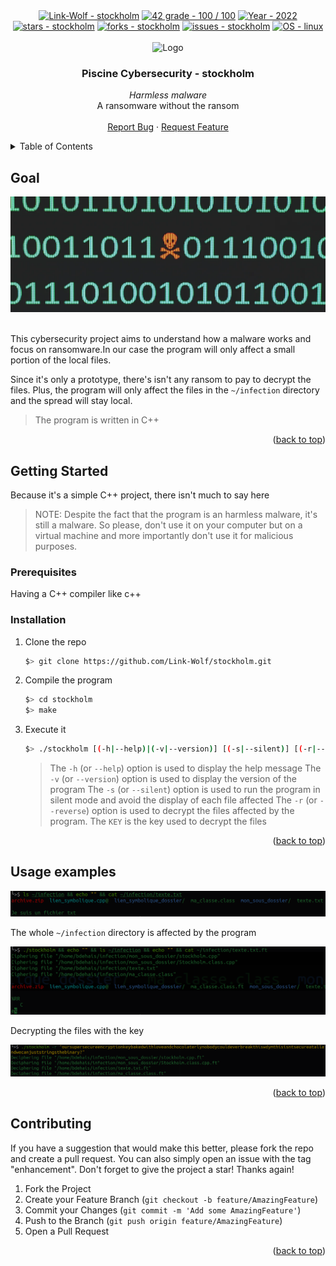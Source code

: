 <div id="top"></div>

<div align="center">
 <a href="https://github.com/Link-Wolf/stockholm" title="Go to GitHub repo"><img src="https://img.shields.io/static/v1?label=Link-Wolf&message=stockholm&color=blue&logo=github&style=for-the-badge" alt="Link-Wolf - stockholm"></a>
 <a href="https://"><img src="https://img.shields.io/badge/42_grade-100%2F_100-brightgreen?style=for-the-badge" alt="42 grade - 100 / 100"></a>
 <a href="https://"><img src="https://img.shields.io/badge/Year-2022-ffad9b?style=for-the-badge" alt="Year - 2022"></a>
 <a href="https://github.com/Link-Wolf/stockholm/stargazers"><img src="https://img.shields.io/github/stars/Link-Wolf/stockholm?style=for-the-badge&color=yellow" alt="stars - stockholm"></a>
 <a href="https://github.com/Link-Wolf/stockholm/network/members"><img src="https://img.shields.io/github/forks/Link-Wolf/stockholm?style=for-the-badge&color=lightgray" alt="forks - stockholm"></a>
 <a href="https://github.com/Link-Wolf/stockholm/issues"><img src="https://img.shields.io/github/issues/Link-Wolf/stockholm?style=for-the-badge&color=orange" alt="issues - stockholm"></a>
 <a href="https://www.linux.org/" title="Go to Linux homepage"><img src="https://img.shields.io/badge/OS-linux-blue?logo=linux&logoColor=white&style=for-the-badge&color=9cf" alt="OS - linux"></a>
</div>

<!-- PROJECT LOGO -->
<br />
<div align="center">
  <a>
    <img src="https://www.42mulhouse.fr/wp-content/uploads/2022/06/logo-42-Mulhouse-white.svg" alt="Logo" width="192" height="80">
  </a>

  <h3 align="center">Piscine Cybersecurity - stockholm</h3>

  <p align="center">
   <em>Harmless malware</em><br/>
    A ransomware without the ransom
    <br />
    <br />
    <a href="https://github.com/Link-Wolf/stockholm/issues">Report Bug</a>
    ·
    <a href="https://github.com/Link-Wolf/stockholm/issues">Request Feature</a>
  </p>
</div>

<!-- TABLE OF CONTENTS -->
<details>
  <summary>Table of Contents</summary>
  <ol>
    <li>
      <a href="#goal">Goal</a>
    </li>
    <li>
      <a href="#getting-started">Getting Started</a>
      <ul>
        <li><a href="#prerequisites">Prerequisites</a></li>
        <li><a href="#installation">Installation</a></li>
      </ul>
    </li>
    <li><a href="#usage-examples">Usage examples</a></li>
    <li><a href="#contributing">Contributing</a></li>
  </ol>
</details>

<!-- GOAL -->

## Goal

<div align="center">
  <a>
	<img src="assets/stockholm_illu.webp" alt="stockholm illu">
  </a>
</div>
</br>

This cybersecurity project aims to understand how a malware works and focus on ransomware.In our case the program will only affect a small portion of the local files.

Since it's only a prototype, there's isn't any ransom to pay to decrypt the files. Plus, the program will only affect the files in the `~/infection` directory and the spread will stay local.

> The program is written in C++

<p align="right">(<a href="#top">back to top</a>)</p>

<!-- GETTING STARTED -->

## Getting Started

Because it's a simple C++ project, there isn't much to say here

> NOTE: Despite the fact that the program is an harmless malware, it's still a malware. So please, don't use it on your computer but on a virtual machine and more importantly don't use it for malicious purposes.

### Prerequisites

Having a C++ compiler like c++

### Installation

1. Clone the repo

    ```sh
    $> git clone https://github.com/Link-Wolf/stockholm.git
    ```

2. Compile the program

    ```sh
    $> cd stockholm
    $> make
    ```

3. Execute it

    ```sh
    $> ./stockholm [(-h|--help)|(-v|--version)] [(-s|--silent)] [(-r|--reverse) KEY]
    ```

    > The `-h` (or `--help`) option is used to display the help message
    > The `-v` (or `--version`) option is used to display the version of the program
    > The `-s` (or `--silent`) option is used to run the program in silent mode and avoid the display of each file affected
    > The `-r` (or `--reverse`) option is used to decrypt the files affected by the program. The `KEY` is the key used to decrypt the files

<p align="right">(<a href="#top">back to top</a>)</p>

<!-- USAGE EXAMPLES -->

## Usage examples

![](assets/pre_infection.png)

The whole `~/infection` directory is affected by the program

![](assets/infection.png)

Decrypting the files with the key

![](assets/uninfection.png)

<p align="right">(<a href="#top">back to top</a>)</p>

<!-- CONTRIBUTING -->

## Contributing

If you have a suggestion that would make this better, please fork the repo and create a pull request. You can also simply open an issue with the tag "enhancement".
Don't forget to give the project a star! Thanks again!

1. Fork the Project
2. Create your Feature Branch (`git checkout -b feature/AmazingFeature`)
3. Commit your Changes (`git commit -m 'Add some AmazingFeature'`)
4. Push to the Branch (`git push origin feature/AmazingFeature`)
5. Open a Pull Request

<p align="right">(<a href="#top">back to top</a>)</p>
